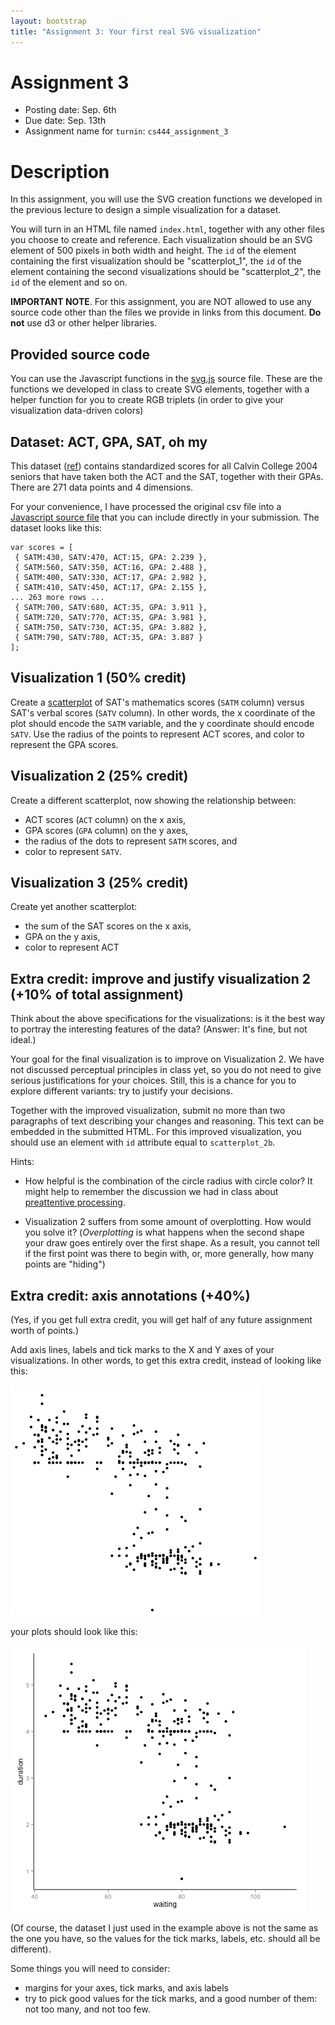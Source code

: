 ```yaml
---
layout: bootstrap
title: "Assignment 3: Your first real SVG visualization"
---
```


# Assignment 3

- Posting date: Sep. 6th
- Due date: Sep. 13th
- Assignment name for `turnin`: `cs444_assignment_3`

# Description

In this assignment, you will use the SVG creation functions we
developed in the previous lecture to design a simple visualization for a dataset.

You will turn in an HTML file named `index.html`, together with any
other files you choose to create and reference. Each visualization
should be an SVG element of 500 pixels in both width and height. The
`id` of the element containing the first visualization should be
"scatterplot_1", the `id` of the element containing the second
visualizations should be "scatterplot_2", the `id` of the element and so on.

**IMPORTANT NOTE**. For this assignment, you are NOT allowed to use any source
code other than the files we provide in links from this document. **Do
not** use d3 or other helper libraries.


## Provided source code

You can use the Javascript functions in the
[svg.js](assignment_3/svg.js) source file. These are the functions we
developed in class to create SVG elements, together with a helper
function for you to create RGB triplets (in order to give your
visualization data-driven colors)


## Dataset: ACT, GPA, SAT, oh my

This dataset ([ref](http://www.calvin.edu/~stob/data/)) contains
standardized scores for all Calvin College 2004 seniors that have
taken both the ACT and the SAT, together with their GPAs. There are
271 data points and 4 dimensions.

For your convenience, I have processed the original csv file into a
[Javascript source file](assignment_3/scores.js) that you can include directly in your submission.
The dataset looks like this:

    var scores = [
     { SATM:430, SATV:470, ACT:15, GPA: 2.239 },
     { SATM:560, SATV:350, ACT:16, GPA: 2.488 },
     { SATM:400, SATV:330, ACT:17, GPA: 2.982 },
     { SATM:410, SATV:450, ACT:17, GPA: 2.155 },
    ... 263 more rows ...
     { SATM:700, SATV:680, ACT:35, GPA: 3.911 },
     { SATM:720, SATV:770, ACT:35, GPA: 3.981 },
     { SATM:750, SATV:730, ACT:35, GPA: 3.882 },
     { SATM:790, SATV:780, ACT:35, GPA: 3.887 }
    ];

## Visualization 1 (50% credit)

Create a [scatterplot](http://en.wikipedia.org/wiki/Scatter_plot) of
SAT's mathematics scores (`SATM` column) versus SAT's verbal scores
(`SATV` column). In other words, the x coordinate of the plot should encode
the `SATM` variable, and the y coordinate should encode `SATV`. Use
the radius of the points to represent ACT scores, and color to
represent the GPA scores.

## Visualization 2 (25% credit)

Create a different scatterplot, now showing the relationship between:

* ACT scores (`ACT` column) on the x axis, 
* GPA scores (`GPA` column) on the y axes,
* the radius of the dots to represent `SATM` scores, and
* color to represent `SATV`.

## Visualization 3 (25% credit)

Create yet another scatterplot:

* the sum of the SAT scores on the x axis,
* GPA on the y axis,
* color to represent ACT

## Extra credit: improve and justify visualization 2 (+10% of total assignment)

Think about the above specifications for the visualizations: is it the
best way to portray the interesting features of the data? (Answer:
It's fine, but not ideal.)

Your goal for the final visualization is to improve on Visualization
2.  We have not discussed perceptual principles in class yet, so you
do not need to give serious justifications for your choices. Still,
this is a chance for you to explore different variants: try to justify
your decisions.

Together with the improved visualization, submit no more than two
paragraphs of text describing your changes and reasoning. This text
can be embedded in the submitted HTML. For this improved
visualization, you should use an element with `id` attribute equal to
`scatterplot_2b`.

Hints:

- How helpful is the combination of the circle radius with circle
color? It might help to remember the discussion we had in class about
[preattentive processing](http://www.csc.ncsu.edu/faculty/healey/PP/).

- Visualization 2 suffers from some amount of overplotting. How would
you solve it? (*Overplotting* is what happens when the second shape
your draw goes entirely over the first shape. As a result, you cannot
tell if the first point was there to begin with, or, more generally,
how many points are "hiding")

## Extra credit: axis annotations (+40%)

(Yes, if you get full extra credit, you will get half of any future
assignment worth of points.)

Add axis lines, labels and tick marks to the X and Y axes of your
visualizations. In other words, to get this extra credit, instead of
looking like this:

![old faithful data without labels](assignment_3/geyser_no_labels.png)

your plots should look like this:

![old faithful data with labels](assignment_3/geyser_labels.png)

(Of course, the dataset I just used in the example above is not the
same as the one you have, so the values for the tick marks, labels,
etc. should all be different).

Some things you will need to consider:

* margins for your axes, tick marks, and axis labels
* try to pick good values for the tick marks, and a good number of
  them: not too many, and not too few.
